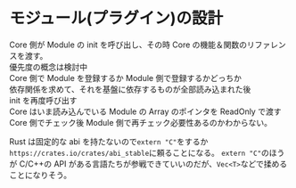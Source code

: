 # モジュール(プラグイン)の設計

Core 側が Module の init を呼び出し、その時 Core の機能＆関数のリファレンスを渡す。\
優先度の概念は検討中 \
Core 側で Module を登録するか Module 側で登録するかどっちか \
依存関係を求めて、それを基盤に依存するものが全部読み込まれた後 \
init を再度呼び出す \
Core はいま読み込んでいる Module の Array のポインタを ReadOnly で渡す \
Core 側でチェック後 Module 側で再チェック必要性あるのかわからない。

Rust は固定的な abi を持たないので`extern "C"`をするか `https://crates.io/crates/abi_stable`に頼ることになる。
`extern "C"`のほうが C/C++の API がある言語たちが参戦できていいのだが、`Vec<T>`などで揉めることになりそう。
